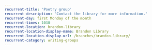 ```yaml
---
recurrent-title: 'Poetry group'
recurrent-description: "Contact the library for more information."
recurrent-day: first Monday of the month
recurrent-times: 1030
recurrent-location: brandon-library
recurrent-location-display-name: Brandon Library
recurrent-location-display-url: /branches/brandon-library/
recurrent-category: writing-groups
---
```

